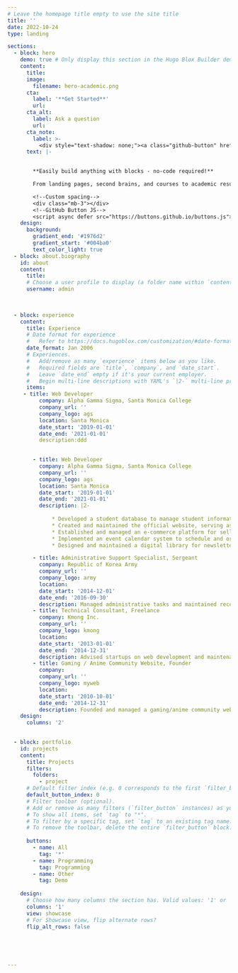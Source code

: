 ```yaml
---
# Leave the homepage title empty to use the site title
title: ''
date: 2022-10-24
type: landing

sections:
  - block: hero
    demo: true # Only display this section in the Hugo Blox Builder demo site
    content:
      title: 
      image:
        filename: hero-academic.png
      cta:
        label: '**Get Started**'
        url: 
      cta_alt:
        label: Ask a question
        url: 
      cta_note:
        label: >-
          <div style="text-shadow: none;"><a class="github-button" href="https://github.com/HugoBlox/hugo-blox-builder" data-icon="octicon-star" data-size="large" data-show-count="true" aria-label="Star">Sungyoung Moon</a></div><div style="text-shadow: none;"><a class="github-button" href="https://github.com/HugoBlox/theme-academic-cv" data-icon="octicon-star" data-size="large" data-show-count="true" aria-label="Star">Star the Academic template</a></div>
      text: |-
       

        **Easily build anything with blocks - no-code required!**

        From landing pages, second brains, and courses to academic resumés, conferences, and tech blogs.

        <!--Custom spacing-->
        <div class="mb-3"></div>
        <!--GitHub Button JS-->
        <script async defer src="https://buttons.github.io/buttons.js"></script>
    design:
      background:
        gradient_end: '#1976d2'
        gradient_start: '#004ba0'
        text_color_light: true
  - block: about.biography
    id: about
    content:
      title: 
      # Choose a user profile to display (a folder name within `content/authors/`)
      username: admin
  

      
  - block: experience
    content:
      title: Experience
      # Date format for experience
      #   Refer to https://docs.hugoblox.com/customization/#date-format
      date_format: Jan 2006
      # Experiences.
      #   Add/remove as many `experience` items below as you like.
      #   Required fields are `title`, `company`, and `date_start`.
      #   Leave `date_end` empty if it's your current employer.
      #   Begin multi-line descriptions with YAML's `|2-` multi-line prefix.
      items:
     - title: Web Developer
          company: Alpha Gamma Sigma, Santa Monica College
          company_url: ''
          company_logo: ags
          location: Santa Monica
          date_start: '2019-01-01'
          date_end: '2021-01-01'
          description:ddd

    
        - title: Web Developer
          company: Alpha Gamma Sigma, Santa Monica College
          company_url: ''
          company_logo: ags
          location: Santa Monica
          date_start: '2019-01-01'
          date_end: '2021-01-01'
          description: |2-
    
              * Developed a student database to manage student information and track their progress, including volunteering records, attendance, and membership fees.
              * Created and maintained the official website, serving as a central online hub for organization information, updates, and resources.
              * Established and managed an e-commerce platform for selling organization-related merchandise.
              * Implemented an event calendar system to schedule and organize various chapter events and volunteer activities.
              * Designed and maintained a digital library for newsletters, providing an easily accessible resource for members and stakeholders to review past content and updates.

        - title: Administrative Support Specialist, Sergeant
          company: Republic of Korea Army
          company_url: ''
          company_logo: army
          location: 
          date_start: '2014-12-01'
          date_end: '2016-09-30'
          description: Managed administrative tasks and maintained records using military security databases and software, ensuring security and data integrity.
        - title: Technical Consultant, Freelance
          company: Kmong Inc.
          company_url: ''
          company_logo: kmong
          location: 
          date_start: '2013-01-01'
          date_end: '2014-12-31'
          description: Advised startups on web development and maintenance to drive business success through Kmong Inc.
        - title: Gaming / Anime Community Website, Founder
          company: 
          company_url: ''
          company_logo: myweb
          location: 
          date_start: '2010-10-01'
          date_end: '2014-12-31'
          description: Founded and managed a gaming/anime community website during high school, which reached 100K+ users and 40M+ visits in three years. Led operational decision-making and organized anime events at expos.
    design:
      columns: '2'

  
  - block: portfolio
    id: projects
    content:
      title: Projects
      filters:
        folders:
          - project
      # Default filter index (e.g. 0 corresponds to the first `filter_button` instance below).
      default_button_index: 0
      # Filter toolbar (optional).
      # Add or remove as many filters (`filter_button` instances) as you like.
      # To show all items, set `tag` to "*".
      # To filter by a specific tag, set `tag` to an existing tag name.
      # To remove the toolbar, delete the entire `filter_button` block.
    
      buttons:
        - name: All
          tag: '*'
        - name: Programming
          tag: Programming
        - name: Other
          tag: Demo
    
    design:
      # Choose how many columns the section has. Valid values: '1' or '2'.
      columns: '1'
      view: showcase
      # For Showcase view, flip alternate rows?
      flip_alt_rows: false

   


   
---
```

